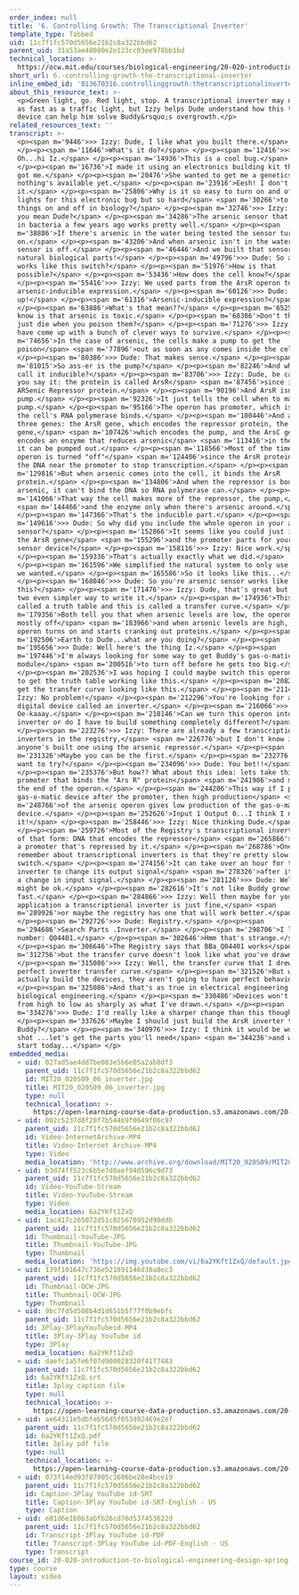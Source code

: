 ```yaml
---
order_index: null
title: '6. Controlling Growth: The Transcriptional Inverter'
template_type: Tabbed
uid: 11c7f1fc570d5656e21b2c8a322bbd62
parent_uid: 31a53ae48080e2e123cc03ee978bb1bd
technical_location: >-
  https://ocw.mit.edu/courses/biological-engineering/20-020-introduction-to-biological-engineering-design-spring-2009/biobuilder-animations/6.-controlling-growth-the-transcriptional-inverter
short_url: 6.-controlling-growth-the-transcriptional-inverter
inline_embed_id: '813670316.controllinggrowth:thetranscriptionalinverter95589373'
about_this_resource_text: >-
  <p>Green light, go. Red light, stop. A transcriptional inverter may not work
  as fast as a traffic light, but Izzy helps Dude understand how this type of
  device can help him solve Buddy&rsquo;s overgrowth.</p>
related_resources_text: ''
transcript: >-
  <p><span m='9446'>>> Izzy: Dude, I like what you built there.</span>
  </p><p><span m='11646'>What's it do?</span> </p><p><span m='12416'>>> Dude:
  Oh...hi Iz.</span> </p><p><span m='14936'>This is a cool bug.</span>
  </p><p><span m='16736'>I made it using an electronics building kit that Sally
  got me.</span> </p><p><span m='20476'>She wanted to get me a genetics kit but
  nothing's available yet.</span> </p><p><span m='23916'>Eesh! I don't get
  it.</span> </p><p><span m='25806'>Why is it so easy to turn on and off the
  lights for this electronic bug but so hard</span> <span m='30266'>to turn
  things on and off in biology?</span> </p><p><span m='32746'>>> Izzy: What do
  you mean Dude?</span> </p><p><span m='34286'>The arsenic sensor that we built
  in bacteria a few years ago works pretty well.</span> </p><p><span
  m='38886'>If there's arsenic in the water being tested the sensor turns
  on.</span> </p><p><span m='43206'>And when arsenic isn't in the water, the
  sensor is off.</span> </p><p><span m='46446'>And we built that sensor with
  natural biological parts!</span> </p><p><span m='49796'>>> Dude: So arsenic
  works like this switch?</span> </p><p><span m='51976'>How is that
  possible?</span> </p><p><span m='53436'>How does the cell know?</span>
  </p><p><span m='55416'>>> Izzy: We used parts from the ArsR operon to program
  arsenic-inducible expression.</span> </p><p><span m='60126'>>> Dude: Hold
  up!</span> </p><p><span m='61316'>Arsenic-inducible expression?</span>
  </p><p><span m='63886'>What's that mean??</span> </p><p><span m='65256'>All I
  know is that arsenic is toxic.</span> </p><p><span m='68386'>Don't the cells
  just die when you poison them?</span> </p><p><span m='71276'>>> Izzy: Cells
  have come up with a bunch of clever ways to survive.</span> </p><p><span
  m='74656'>In the case of arsenic, the cells make a pump to get the
  poison</span> <span m='77896'>out as soon as any comes inside the cell.</span>
  </p><p><span m='80386'>>> Dude: That makes sense.</span> </p><p><span
  m='81015'>So ass-er is the pump?</span> </p><p><span m='82246'>And why did you
  call it inducible?</span> </p><p><span m='83706'>>> Izzy: Dude, be careful how
  you say it: the protein is called ArsR</span> <span m='87456'>since it's the
  ARSenic Repressor protein.</span> </p><p><span m='90196'>And ArsR isn't the
  pump.</span> </p><p><span m='92326'>It just tells the cell when to make the
  pump.</span> </p><p><span m='95166'>The operon has promoter, which is where
  the cell's RNA polymerase binds.</span> </p><p><span m='100446'>And at least
  three genes: the ArsR gene, which encodes the repressor protein, the ArsB
  gene,</span> <span m='107426'>which encodes the pump, and the ArsC gene, which
  encodes an enzyme that reduces arsenic</span> <span m='113416'>in the cell so
  it can be pumped out.</span> </p><p><span m='118566'>Most of the time, the
  operon is turned "off"</span> <span m='124406'>since the ArsR protein binds
  the DNA near the promoter to stop transcription.</span> </p><p><span
  m='129816'>But when arsenic comes into the cell, it binds the ArsR
  protein.</span> </p><p><span m='134806'>And when the repressor is bound to
  arsenic, it can't bind the DNA so RNA polymerase can.</span> </p><p><span
  m='141066'>That way the cell makes more of the repressor, the pump,</span>
  <span m='144466'>and the enzyme only when there's arsenic around.</span>
  </p><p><span m='147366'>That's the inducible part.</span> </p><p><span
  m='149616'>>> Dude: So why did you include the whole operon in your arsenic
  sensor?</span> </p><p><span m='152866'>It seems like you could just include
  the ArsR gene</span> <span m='155296'>and the promoter parts for your arsenic
  sensor device?</span> </p><p><span m='158116'>>> Izzy: Nice work.</span>
  </p><p><span m='159336'>That's actually exactly what we did.</span>
  </p><p><span m='161596'>We simplified the natural system to only use the parts
  we wanted.</span> </p><p><span m='165586'>So it looks like this...</span>
  </p><p><span m='168046'>>> Dude: So you're arsenic sensor works like
  this?</span> </p><p><span m='171476'>>> Izzy: Dude, that's great but I have
  two even simpler way to write it.</span> </p><p><span m='174936'>This is
  called a truth table and this is called a transfer curve.</span> </p><p><span
  m='179356'>Both tell you that when arsenic levels are low, the operon is
  mostly off</span> <span m='183966'>and when arsenic levels are high, the
  operon turns on and starts cranking out proteins.</span> </p><p><span
  m='192506'>Earth to Dude...what are you doing?</span> </p><p><span
  m='195656'>>> Dude: Well here's the thing Iz.</span> </p><p><span
  m='197446'>I'm always looking for some way to get Buddy's gas-o-matic
  module</span> <span m='200516'>to turn off before he gets too big.</span>
  </p><p><span m='202536'>I was hoping I could maybe switch this operon around
  to get the truth table working like this.</span> </p><p><span m='208246'>And
  get the transfer curve looking like this.</span> </p><p><span m='211416'>>>
  Izzy: No problem!</span> </p><p><span m='212296'>You're looking for a simple
  digital device called an inverter.</span> </p><p><span m='216066'>>> Dude:
  Oe-kaaay.</span> </p><p><span m='218146'>Can we turn this operon into an
  inverter or do I have to build something completely different?</span>
  </p><p><span m='223276'>>> Izzy: There are already a few transcription-based
  inverters in the registry,</span> <span m='226776'>but I don't know if
  anyone's built one using the arsenic repressor.</span> </p><p><span
  m='231326'>Maybe you can be the first.</span> </p><p><span m='232776'>Do you
  want to try?</span> </p><p><span m='234096'>>> Dude: You bet!!</span>
  </p><p><span m='235376'>But how?? What about this idea: lets take this
  promoter that binds the "Ars R" protein</span> <span m='241986'>and move it to
  the end of the operon.</span> </p><p><span m='244206'>This way if I put my
  gas-o-matic device after the promoter, then high production</span> <span
  m='248766'>of the arsenic operon gives low production of the gas-o-matic
  device.</span> </p><p><span m='252626'>Input 1 Output 0...I think I nailed
  it!</span> </p><p><span m='258446'>>> Izzy: Nice thinking Dude.</span>
  </p><p><span m='259726'>Most of the Registry's transcriptional inverters are
  of that form: DNA that encodes the repressor</span> <span m='265866'>and then
  a promoter that's repressed by it.</span> </p><p><span m='268786'>One thing to
  remember about transcriptional inverters is that they're pretty slow to
  switch.</span> </p><p><span m='274156'>It can take over an hour for the
  inverter to change its output signal</span> <span m='278326'>after it receives
  a change in input signal.</span> </p><p><span m='281126'>>> Dude: Well that
  might be ok.</span> </p><p><span m='282616'>It's not like Buddy grows super
  fast.</span> </p><p><span m='284866'>>> Izzy: Well then maybe for your
  application a transcriptional inverter is just fine,</span> <span
  m='289926'>or maybe the registry has one that will work better.</span>
  </p><p><span m='292726'>>> Dude: Registry.</span> </p><p><span
  m='294686'>Search Parts .Inverter.</span> </p><p><span m='298706'>I like this
  number: Q04401.</span> </p><p><span m='302646'>Hmm that's strange.</span>
  </p><p><span m='306646'>The Registry says that BBa_Q04401 works</span> <span
  m='312756'>but the transfer curve doesn't look like what you've drawn.</span>
  </p><p><span m='315086'>>> Izzy: Well, the transfer curve that I drew is a
  perfect inverter transfer curve.</span> </p><p><span m='321526'>But when you
  actually build the devices, they aren't going to have perfect behavior.</span>
  </p><p><span m='325086'>And that's as true in electrical engineering and
  biological engineering.</span> </p><p><span m='330486'>Devices won't switch
  from high to low as sharply as what I've drawn.</span> </p><p><span
  m='334276'>>> Dude: I'd really like a sharper change than this though.</span>
  </p><p><span m='337626'>Maybe I should just build the ArsR inverter to try in
  Buddy?</span> </p><p><span m='340976'>>> Izzy: I think it would be worth a
  shot ...let's get the parts you'll need</span> <span m='344236'>and we can
  start today...</span> </p>
embedded_media:
  - uid: 027ad5ae4dd7be083e5b6e05a2ab8df3
    parent_uid: 11c7f1fc570d5656e21b2c8a322bbd62
    id: MIT20_020S09_06_inverter.jpg
    title: MIT20_020S09_06_inverter.jpg
    type: null
    technical_location: >-
      https://open-learning-course-data-production.s3.amazonaws.com/20-020-introduction-to-biological-engineering-design-spring-2009/027ad5ae4dd7be083e5b6e05a2ab8df3_MIT20_020S09_06_inverter.jpg
  - uid: 002c5237d8f28f7b544b9f0649f06c97
    parent_uid: 11c7f1fc570d5656e21b2c8a322bbd62
    id: Video-InternetArchive-MP4
    title: Video-Internet Archive-MP4
    type: Video
    media_location: 'http://www.archive.org/download/MIT20_020S09/MIT20_020S09_inverter.mp4'
  - uid: b3d74ff523c6b5e7d0aef940596c9d73
    parent_uid: 11c7f1fc570d5656e21b2c8a322bbd62
    id: Video-YouTube-Stream
    title: Video-YouTube-Stream
    type: Video
    media_location: 6a2YKft1ZxQ
  - uid: 1ac417c265072d51c825670952d90ddb
    parent_uid: 11c7f1fc570d5656e21b2c8a322bbd62
    id: Thumbnail-YouTube-JPG
    title: Thumbnail-YouTube-JPG
    type: Thumbnail
    media_location: 'https://img.youtube.com/vi/6a2YKft1ZxQ/default.jpg'
  - uid: 139f101647c736e521891146d30a8ec3
    parent_uid: 11c7f1fc570d5656e21b2c8a322bbd62
    id: Thumbnail-OCW-JPG
    title: Thumbnail-OCW-JPG
    type: Thumbnail
  - uid: 9bc7fd5d508b4d1d651b5f77f0b9ebfc
    parent_uid: 11c7f1fc570d5656e21b2c8a322bbd62
    id: 3Play-3PlayYouTubeid-MP4
    title: 3Play-3Play YouTube id
    type: 3Play
    media_location: 6a2YKft1ZxQ
  - uid: daefc1a5fe6f07d900028320f41f7483
    parent_uid: 11c7f1fc570d5656e21b2c8a322bbd62
    id: 6a2YKft1ZxQ.srt
    title: 3play caption file
    type: null
    technical_location: >-
      https://open-learning-course-data-production.s3.amazonaws.com/20-020-introduction-to-biological-engineering-design-spring-2009/daefc1a5fe6f07d900028320f41f7483_6a2YKft1ZxQ.srt
  - uid: ae64311e5dbfeb56d5f053d92469e2ef
    parent_uid: 11c7f1fc570d5656e21b2c8a322bbd62
    id: 6a2YKft1ZxQ.pdf
    title: 3play pdf file
    type: null
    technical_location: >-
      https://open-learning-course-data-production.s3.amazonaws.com/20-020-introduction-to-biological-engineering-design-spring-2009/ae64311e5dbfeb56d5f053d92469e2ef_6a2YKft1ZxQ.pdf
  - uid: 073f14ed93f87805c1606be28e4bce19
    parent_uid: 11c7f1fc570d5656e21b2c8a322bbd62
    id: Caption-3Play YouTube id-SRT
    title: Caption-3Play YouTube id-SRT-English - US
    type: Caption
  - uid: e81d6e160b3abfb26cd76d537453622d
    parent_uid: 11c7f1fc570d5656e21b2c8a322bbd62
    id: Transcript-3Play YouTube id-PDF
    title: Transcript-3Play YouTube id-PDF-English - US
    type: Transcript
course_id: 20-020-introduction-to-biological-engineering-design-spring-2009
type: course
layout: video
---
```

